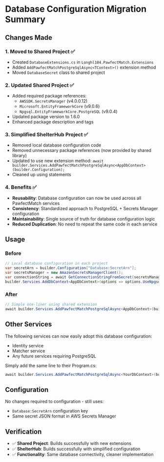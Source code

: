 # Database Configuration Migration Summary

## Changes Made

### 1. **Moved to Shared Project** ✅

- Created `DatabaseExtensions.cs` in `Longhl104.PawfectMatch.Extensions`
- Added `AddPawfectMatchPostgreSqlAsync<TContext>()` extension method
- Moved `DatabaseSecret` class to shared project

### 2. **Updated Shared Project** ✅

- Added required package references:
  - `AWSSDK.SecretsManager` (v4.0.0.12)
  - `Microsoft.EntityFrameworkCore` (v9.0.6)
  - `Npgsql.EntityFrameworkCore.PostgreSQL` (v9.0.4)
- Updated package version to 1.6.0
- Enhanced package description and tags

### 3. **Simplified ShelterHub Project** ✅

- Removed local database configuration code
- Removed unnecessary package references (now provided by shared library)
- Updated to use new extension method: `await builder.Services.AddPawfectMatchPostgreSqlAsync<AppDbContext>(builder.Configuration);`
- Cleaned up using statements

### 4. **Benefits** ✅

- **Reusability**: Database configuration can now be used across all PawfectMatch services
- **Consistency**: Standardized approach to PostgreSQL + Secrets Manager configuration
- **Maintainability**: Single source of truth for database configuration logic
- **Reduced Duplication**: No need to repeat the same code in each service

## Usage

### Before

```csharp
// Local database configuration in each project
var secretArn = builder.Configuration["Database:SecretArn"];
var secretsManager = new AmazonSecretsManagerClient();
var connectionString = await GetConnectionStringFromSecret(secretsManager, secretArn);
builder.Services.AddDbContext<AppDbContext>(options => options.UseNpgsql(connectionString));
```

### After

```csharp
// Simple one-liner using shared extension
await builder.Services.AddPawfectMatchPostgreSqlAsync<AppDbContext>(builder.Configuration);
```

## Other Services

The following services can now easily adopt this database configuration:

- Identity service
- Matcher service
- Any future services requiring PostgreSQL

Simply add the same line to their Program.cs:

```csharp
await builder.Services.AddPawfectMatchPostgreSqlAsync<YourDbContext>(builder.Configuration);
```

## Configuration

No changes required to configuration - still uses:

- `Database:SecretArn` configuration key
- Same secret JSON format in AWS Secrets Manager

## Verification

- ✅ **Shared Project**: Builds successfully with new extensions
- ✅ **ShelterHub**: Builds successfully with simplified configuration
- ✅ **Functionality**: Same database connectivity, cleaner implementation
